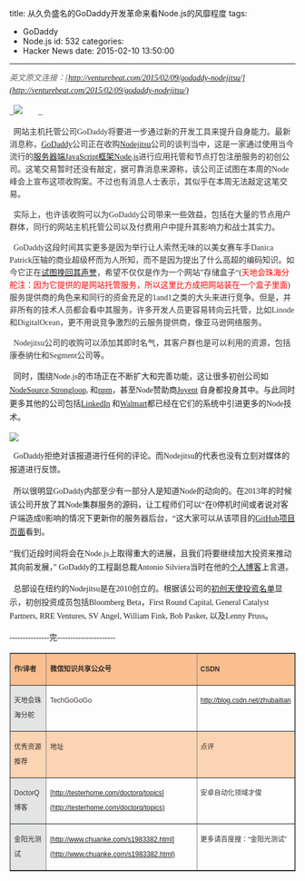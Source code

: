 title: 从久负盛名的GoDaddy开发革命来看Node.js的风靡程度
tags:
  - GoDaddy
  - Node.js
id: 532
categories:
  - Hacker News
date: 2015-02-10 13:50:00
---

<div id="article_content" class="article_content">&#13;

<span style="font-family: SimSun; font-size: 14px;"><span style="line-height: 22px; text-indent: 24px;">_<span style="color:#666666;">英文原文连接：[http://venturebeat.com/2015/02/09/godaddy-nodejitsu/](http://venturebeat.com/2015/02/09/godaddy-nodejitsu/)</span>_</span></span>

<span style="font-family: SimSun; font-size: 14px;"><span style="line-height: 22px; text-indent: 24px;">_![](http://img.blog.csdn.net/20150210124619990?watermark/2/text/aHR0cDovL2Jsb2cuY3Nkbi5uZXQvemh1YmFpdGlhbg==/font/5a6L5L2T/fontsize/400/fill/I0JBQkFCMA==/dissolve/70/gravity/SouthEast)
_</span></span>

<span style="font-family: SimSun; font-size: 14px;"><span style="color: rgb(51, 51, 51); line-height: 22px; text-indent: 24px;">  网站主机托管公司GoDaddy将要进一步通过新的开发工具来提升自身能力。最新消息称，[GoDaddy](https://www.godaddy.com/)公司正在收购[Nodejitsu](https://www.nodejitsu.com/)公司的谈判当中，这是一家通过使用当今流行的[服务器端JavaScript框架Node.js](http://venturebeat.com/2014/03/12/nodes-new-leader-tj-fontaine-explains-why-version-0-12-will-blow-developers-minds/)进行应用托管和节点打包注册服务的初创公司。这笔交易暂时还没有敲定，据可靠消息来源称，该公司正试图在本周的Node峰会上宣布这项收购案。不过也有消息人士表示，其似乎在本周无法敲定这笔交易。</span></span>

<span style="color: rgb(51, 51, 51); line-height: 22px; text-indent: 24px;"><span style="font-family: SimSun; font-size: 14px;">  实际上，也许该收购可以为GoDaddy公司带来一些效益，包括在大量的节点用户群体，同行的网站主机托管公司以及付费用户中提升其影响力和战士其实力。</span></span>

<span style="font-family: SimSun; font-size: 14px;"><span style="color: rgb(51, 51, 51); line-height: 22px; text-indent: 24px;">  GoDaddy这段时间其实更多是因为举行让人索然无味的以美女赛车手Danica Patrick压轴的商业超级杯而为人所知，而不是因为提出了什么高超的编码知识。如今它正在[试图挽回其声誉](http://venturebeat.com/2013/09/05/godaddy-grows-up/)，希望不仅仅是作为一个网站”存储盒子“(</span><span style="line-height: 22px; text-indent: 24px;"><span style="color: rgb(255, 0, 0);">天地会珠海分舵注：因为它提供的是网站托管服务，所以这里比方成把网站装在一个盒子里面</span></span><span style="color: rgb(51, 51, 51); line-height: 22px; text-indent: 24px;">)服务提供商的角色来和同行的资金充足的1and1之类的大头来进行竞争。但是，并非所有的技术人员都会看中其服务，许多开发人员更容易转向云托管，比如Linode和DigitalOcean，更不用说竞争激烈的云服务提供商，像亚马逊网络服务。</span></span>

<span style="color: rgb(51, 51, 51); line-height: 22px; text-indent: 24px;"><span style="font-family: SimSun; font-size: 14px;">  Nodejitsu公司的收购可以添加其即时名气，其客户群也是可以利用的资源，包括康泰纳仕和Segment公司等。</span></span>

<span style="color: rgb(51, 51, 51); line-height: 22px; text-indent: 24px;"><span style="color: rgb(35, 31, 32); line-height: 24px;"><span style="font-family: SimSun; font-size: 14px;">  同时，围绕Node.js的市场正在不断扩大和完善功能，这让很多初创公司如[NodeSource](http://venturebeat.com/2014/05/27/a-new-node-js-company-nodesource-opens-its-virtual-doors/),[Strongloop](http://venturebeat.com/2013/09/18/can-this-startup-steal-node-from-joyent-vcs-bet-8m-on-it/), 和[npm](http://venturebeat.com/2014/02/11/former-node-leader-takes-big-money-launches-node-startup/)，甚至Node赞助商[Joyent](http://www.joyent.com/) 自身都投身其中。与此同时更多其他的公司包括[LinkedIn](http://venturebeat.com/2011/08/16/linkedin-node/) 和[Walmart](http://venturebeat.com/2012/01/24/why-walmart-is-using-node-js/)都已经在它们的系统中引进更多的Node技术。</span></span></span>

<span style="color: rgb(51, 51, 51); line-height: 22px; text-indent: 24px;"><span style="color: rgb(35, 31, 32); line-height: 24px;"><span style="font-family: SimSun; font-size: 14px;">![](http://img.blog.csdn.net/20150210124659036?watermark/2/text/aHR0cDovL2Jsb2cuY3Nkbi5uZXQvemh1YmFpdGlhbg==/font/5a6L5L2T/fontsize/400/fill/I0JBQkFCMA==/dissolve/70/gravity/SouthEast)
</span></span></span>

<span style="color: rgb(51, 51, 51); line-height: 22px; text-indent: 24px;"><span style="color: rgb(35, 31, 32); line-height: 24px;"><span style="font-family: SimSun; font-size: 14px;">  GoDaddy拒绝对该报道进行任何的评论。而Nodejitsu的代表也没有立刻对媒体的报道进行反馈。</span></span></span>

<span style="color: rgb(51, 51, 51); line-height: 22px; text-indent: 24px;"><span style="color: rgb(35, 31, 32); line-height: 24px;"><span style="font-family: SimSun; font-size: 14px;">  所以很明显GoDaddy内部至少有一部分人是知道Node的动向的。在2013年的时候该公司开放了其Node集群服务的源码，让工程师们可以“在0停机时间或者说对客户端造成0影响的情况下更新你的服务器后台，“这大家可以从该项目的[GitHub项目页面](https://github.com/godaddy/node-cluster-service)看到。</span></span></span>

<span style="color: rgb(51, 51, 51); line-height: 22px; text-indent: 24px;"><span style="color: rgb(35, 31, 32); line-height: 24px;"><span style="font-family: SimSun; font-size: 14px;">”我们近段时间将会在Node.js上取得重大的进展，且我们将要继续加大投资来推动其向前发展，” GoDaddy的工程副总裁Antonio Silviera当时在他的[个人博客](http://acarlos.net/post/62164462584/open-sourcing-node-js-projects)上言道。</span></span></span>

<span style="color: rgb(51, 51, 51); line-height: 22px; text-indent: 24px;"><span style="color: rgb(35, 31, 32); line-height: 24px;"><span style="font-family: SimSun; font-size: 14px;">  总部设在纽约的Nodejitsu是在2010创立的。根据该公司的[初创天使投资名单](https://angel.co/nodejitsu)显示，初创投资成员包括Bloomberg Beta，First Round Capital, General Catalyst Partners, RRE Ventures, SV Angel, William Fink, Bob Pasker, 以及Lenny Pruss。</span></span></span>

<span style="color: rgb(51, 51, 51); line-height: 22px; text-indent: 24px;"><span style="color: rgb(35, 31, 32); line-height: 24px;"><span style="font-family: SimSun; font-size: 14px;">---------------完----------------------</span></span></span>

<span style="color: rgb(51, 51, 51); line-height: 22px; text-indent: 24px;"><span style="color: rgb(35, 31, 32); line-height: 24px;"><span style="font-family: SimSun; font-size: 14px;"></span></span></span>
<table border="1" cellspacing="0" cellpadding="0" style="color: rgb(54, 46, 43); font-family: Arial; font-size: 14px; line-height: 26px;"><tbody><tr><td valign="top" style="font-family: Arial, Helvetica, sans-serif; font-size: 12px; background: rgb(250, 191, 143);">

**作/译者**
</td><td valign="top" style="font-family: Arial, Helvetica, sans-serif; font-size: 12px; background: rgb(250, 191, 143);">

**微信知识共享公众号**
</td><td valign="top" style="font-family: Arial, Helvetica, sans-serif; font-size: 12px; background: rgb(250, 191, 143);">

**CSDN**
</td></tr><tr><td valign="top" style="font-family: Arial, Helvetica, sans-serif; font-size: 12px; background: rgb(227, 228, 228);">

天地会珠海分舵
</td><td valign="top" style="font-family: Arial, Helvetica, sans-serif; font-size: 12px;">

TechGoGoGo
</td><td valign="top" style="font-family: Arial, Helvetica, sans-serif; font-size: 12px;">

http://blog.csdn.net/zhubaitian
</td></tr><tr><td valign="top" style="font-family: Arial, Helvetica, sans-serif; font-size: 12px; background: rgb(251, 212, 180);">

优秀资源推荐
</td><td valign="top" style="font-family: Arial, Helvetica, sans-serif; font-size: 12px; background: rgb(251, 212, 180);">

地址
</td><td valign="top" style="font-family: Arial, Helvetica, sans-serif; font-size: 12px; background: rgb(251, 212, 180);">

点评
</td></tr><tr><td valign="top" style="font-family: Arial, Helvetica, sans-serif; font-size: 12px; background: rgb(227, 228, 228);">

DoctorQ博客
</td><td valign="top" style="font-family: Arial, Helvetica, sans-serif; font-size: 12px;">

[http://testerhome.com/doctorq/topics](http://testerhome.com/doctorq/topics)
</td><td valign="top" style="font-family: Arial, Helvetica, sans-serif; font-size: 12px;">

安卓自动化领域才俊           
</td></tr><tr><td valign="top" style="font-family: Arial, Helvetica, sans-serif; font-size: 12px; background: rgb(227, 228, 228);">

金阳光测试
</td><td valign="top" style="font-family: Arial, Helvetica, sans-serif; font-size: 12px;">

[http://www.chuanke.com/s1983382.html](http://www.chuanke.com/s1983382.html)
</td><td valign="top" style="font-family: Arial, Helvetica, sans-serif; font-size: 12px;">

更多请百度搜：“金阳光测试”
</td></tr></tbody></table></div>